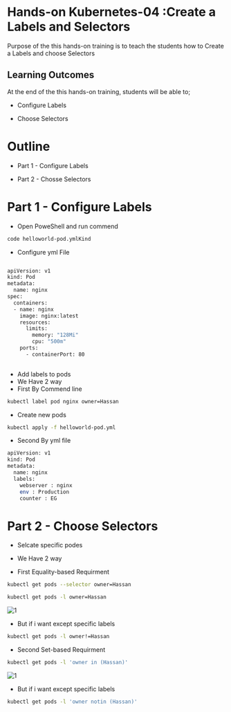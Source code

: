 # Hands-on Kubernetes-04 :Create a Labels and Selectors
 

Purpose of the this hands-on training is to teach the students how to Create a Labels and choose Selectors 

## Learning Outcomes

At the end of the this hands-on training, students will be able to;

- Configure Labels

- Choose Selectors 


# Outline
- Part 1 - Configure Labels

- Part 2 - Chosse Selectors 


# Part 1 - Configure Labels

- Open PoweShell and run commend   

```bash
code helloworld-pod.ymlKind 
```

- Configure yml File 

```bash

apiVersion: v1
kind: Pod
metadata:
  name: nginx
spec:
  containers:
  - name: nginx
    image: nginx:latest
    resources:
      limits:
        memory: "128Mi"
        cpu: "500m"
    ports:
      - containerPort: 80
      
```
-  Add labels to pods
- We Have 2 way
- First By Commend line 

```bash
kubectl label pod nginx owner=Hassan
```
- Create new pods

```bash
kubectl apply -f helloworld-pod.yml
```
- Second By yml file

```bash
apiVersion: v1
kind: Pod
metadata:
  name: nginx
  labels:
    webserver : nginx
    env : Production
    counter : EG
```

# Part 2 - Choose Selectors

- Selcate specific podes

- We Have 2 way

- First Equality-based Requirment  

```bash
kubectl get pods --selector owner=Hassan
```
```bash
kubectl get pods -l owner=Hassan
```

![1](https://user-images.githubusercontent.com/111190149/231119259-a4ab477c-a371-462d-96e7-3be277814edd.jpg)

- But if i want except specific labels 

```bash
kubectl get pods -l owner!=Hassan
```

- Second Set-based Requirment 

```bash
kubectl get pods -l 'owner in (Hassan)'
```
![1](https://user-images.githubusercontent.com/111190149/231119116-45a52bc8-cace-4bec-878c-57867321c2e8.jpg)

- But if i want except specific labels 

```bash
kubectl get pods -l 'owner notin (Hassan)'
```
